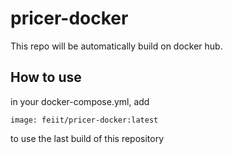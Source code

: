 # pricer-docker

This repo will be automatically build on docker hub.

## How to use

in your docker-compose.yml, add
```
image: feiit/pricer-docker:latest
```
to use the last build of this repository
